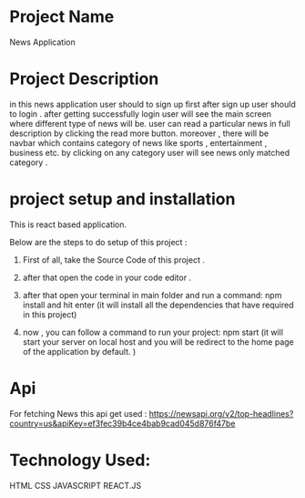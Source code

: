 # Project Name 
News Application 

# Project Description
in this news application user should to sign up first after sign up user should to login . after getting successfully login user will see the main screen where different type of news will be. user can read a particular news in full description by clicking the read more button.
moreover , there will be navbar which contains category of news like sports , entertainment , business etc. by clicking on any category user will see news only matched category . 


# project setup and installation 
  This is react based application.

  Below are the steps to do setup of this project :

  1) First of all, take the Source Code of this project .

  2) after that open the code in your code editor .
  
  3) after that open your terminal in main folder and run a command:  npm install
    and hit enter (it will install all the dependencies that have required in this project)
 
  4) now , you can follow a command to run your project:   npm start
     (it will start your server on local host and you will be redirect to the home page of the application by default. )

# Api 

For fetching News this api get used : https://newsapi.org/v2/top-headlines?country=us&apiKey=ef3fec39b4ce4bab9cad045d876f47be



# Technology Used:

HTML
CSS 
JAVASCRIPT
REACT.JS

